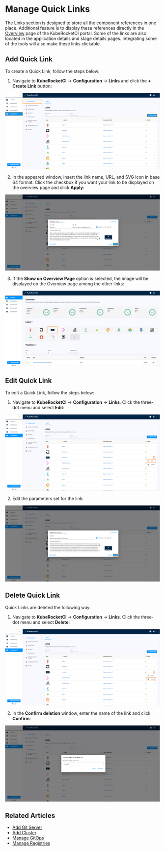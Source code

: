 # Manage Quick Links

The Links section is designed to store all the component references in one place. Additional feature is to display these references directly in the [Overview](index.md) page of the KubeRocketCI portal. Some of the links are also located in the application details and stage details pages. Integrating some of the tools will also make these links clickable.

## Add Quick Link

To create a Quick Link, follow the steps below:

1. Navigate to **KubeRocketCI** -> **Configuration** -> **Links** and click the **+ Create Link** button:

  ![Links section](../assets/user-guide/links_section.png "Links section")

2. In the appeared window, insert the link name, URL, and SVG icon in base 64 format. Click the checkbox if you want your link to be displayed on the overview page and click **Apply**:

  ![Create reference menu](../assets/user-guide/create_link_menu.png "Create reference menu")

3. If the **Show on Overview Page** option is selected, the image will be displayed on the Overview page among the other links:

  ![Added link](../assets/user-guide/links_on_the_overview.png "Added link")

## Edit Quick Link

To edit a Quick Link, follow the steps below:

1. Navigate to **KubeRocketCI** -> **Configuration** -> **Links**. Click the three-dot menu and select **Edit**:

  ![Edit link button](../assets/user-guide/edit_link_button.png "Edit link button")

2. Edit the parameters set for the link:

  ![Edit link menu](../assets/user-guide/edit_link_menu.png "Edit link menu")

## Delete Quick Link

Quick Links are deleted the following way:

1. Navigate to **KubeRocketCI** -> **Configuration** -> **Links**. Click the three-dot menu and select **Delete**:

  ![Delete link button](../assets/user-guide/delete_link_button.png "Delete link button")

2. In the **Confirm deletion** window, enter the name of the link and click **Confirm**:

  ![Delete link menu](../assets/user-guide/delete_link_menu.png "Delete link menu")

## Related Articles

* [Add Git Server](add-git-server.md)
* [Add Cluster](add-cluster.md)
* [Manage GitOps](gitops.md)
* [Manage Registries](manage-change-container-registry.md)
